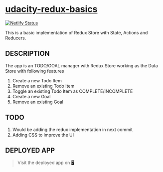 # [udacity-redux-basics](https://redux-todo-goal.netlify.app/)

[![Netlify Status](https://api.netlify.com/api/v1/badges/c63cc15f-21b5-4818-a1d3-3cf60359b6e9/deploy-status)](https://app.netlify.com/sites/redux-todo-goal/deploys)

This is a basic implementation of Redux Store with State, Actions and Reducers.

## DESCRIPTION
The app is an TODO/GOAL manager with Redux Store working as the Data Store with following features
1. Create a new Todo Item
2. Remove an existing Todo Item
3. Toggle an existing Todo Item as COMPLETE/INCOMPLETE
4. Create a new Goal
5. Remove an existing Goal

 ## TODO
 1. Would be adding the redux implementation in next commit
 2. Adding CSS to improve the UI
 
 ## DEPLOYED APP
 > Visit the deployed app on [🖥](https://redux-todo-goal.netlify.app/)
